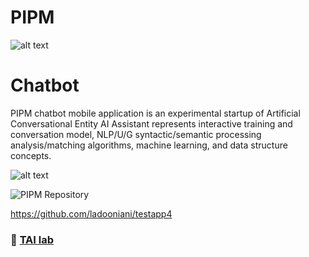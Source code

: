 # PIPM

![alt text](https://github.com/ladooniani/tailab/blob/master/assets/tai_lab_terbinari_cbm_project_logo.png)

# Chatbot

PIPM chatbot mobile application is an experimental startup of Artificial Conversational Entity AI Assistant represents interactive training and conversation model, NLP/U/G syntactic/semantic processing analysis/matching algorithms, machine learning, and data structure concepts. 

![alt text](https://github.com/ladooniani/tailab/blob/master/assets/pipm_chatbot.jpg)

![PIPM Repository](https://github.com/ladooniani/tailab/blob/master/assets/pipm_chatbot.jpg)
 
https://github.com/ladooniani/testapp4

### 🔬 [TAI lab](https://github.com/ladooniani/terbinari) 
